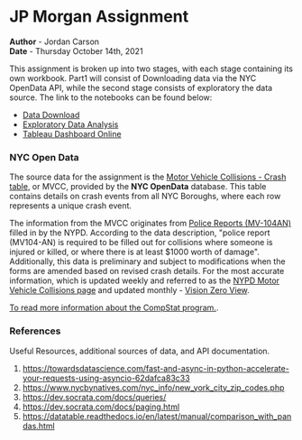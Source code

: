 # JP Morgan Assignment

__Author__ - Jordan Carson\
__Date__   - Thursday October 14th, 2021

This assignment is broken up into two stages, with each stage containing its own workbook. Part1 will consist of Downloading data via the NYC OpenData API, while the second stage consists of exploratory the data source. The link to the notebooks can be found below:

- [Data Download](https://github.com/jordan-carson/data-engineering-nyc/blob/main/src/part1_data_download.ipynb)
- [Exploratory Data Analysis](https://github.com/jordan-carson/data-engineering-nyc/blob/main/src/part2_eda.ipynb)
- [Tableau Dashboard Online](https://public.tableau.com/app/profile/jordan.carson/viz/NYCOpenData/NYCOpenData?publish=yes)
### NYC Open Data

The source data for the assignment is the [Motor Vehicle Collisions - Crash table](https://data.cityofnewyork.us/Public-Safety/Motor-Vehicle-Collisions-Crashes/h9gi-nx95), or MVCC, provided by the **NYC OpenData** database. This table contains details on crash events from all NYC Boroughs, where each row represents a unique crash event.

The information from the MVCC originates from [Police Reports (MV-104AN)](https://www.nhtsa.gov/sites/nhtsa.dot.gov/files/documents/ny_overlay_mv-104an_rev05_2004.pdf) filled in by the NYPD. According to the data description, "police report (MV104-AN) is required to be filled out for collisions where someone is injured or killed, or where there is at least $1000 worth of damage". Additionally, this data is preliminary and subject to modifications when the forms are amended based on revised crash details. For the most accurate information, which is updated weekly and referred to as the [NYPD Motor Vehicle Collisions page](https://www1.nyc.gov/site/nypd/stats/traffic-data/traffic-data-collision.page) and updated monthly - [Vision Zero View](https://vzv.nyc/).

[To read more information about the CompStat program.](https://data.cityofnewyork.us/Public-Safety/Motor-Vehicle-Collisions-Crashes/h9gi-nx95).

### References

Useful Resources, additional sources of data, and API documentation.
1. https://towardsdatascience.com/fast-and-async-in-python-accelerate-your-requests-using-asyncio-62dafca83c33
2. https://www.nycbynatives.com/nyc_info/new_york_city_zip_codes.php
3. https://dev.socrata.com/docs/queries/
4. https://dev.socrata.com/docs/paging.html
5. https://datatable.readthedocs.io/en/latest/manual/comparison_with_pandas.html